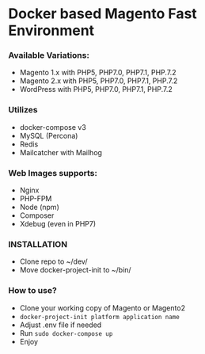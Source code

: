 # Docker based Magento Fast Environment #

### Available Variations:
 - Magento 1.x with PHP5, PHP7.0, PHP7.1, PHP.7.2
 - Magento 2.x with PHP5, PHP7.0, PHP7.1, PHP.7.2
 - WordPress with PHP5, PHP7.0, PHP7.1, PHP.7.2
 
### Utilizes
 - docker-compose v3
 - MySQL (Percona)
 - Redis
 - Mailcatcher with Mailhog

### Web Images supports:
 - Nginx
 - PHP-FPM
 - Node (npm)
 - Composer
 - Xdebug (even in PHP7)

### INSTALLATION
 - Clone repo to ~/dev/
 - Move docker-project-init to ~/bin/

### How to use?
 - Clone your working copy of Magento or Magento2
 - `docker-project-init platform application name` 
 - Adjust .env file if needed
 - Run `sudo docker-compose up`
 - Enjoy
